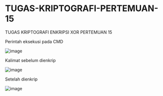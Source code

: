 # TUGAS-KRIPTOGRAFI-PERTEMUAN-15
TUGAS KRIPTOGRAFI ENKRIPSI XOR PERTEMUAN 15

Perintah eksekusi pada CMD

![image](https://user-images.githubusercontent.com/121652546/210481510-98819dca-7774-4532-ac4d-b5c6601d3fc3.png)

Kalimat sebelum dienkrip

![image](https://user-images.githubusercontent.com/121652546/210481866-a7d89ec2-9bdb-418f-bc2e-7e10c65866f6.png)

Setelah dienkrip

![image](https://user-images.githubusercontent.com/121652546/210482086-2ba04588-0ff9-4c5e-8ffc-64aa5f73babd.png)
